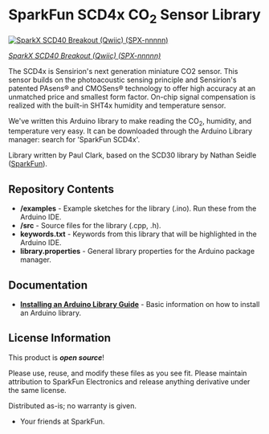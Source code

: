# SparkFun SCD4x CO<sub>2</sub> Sensor Library

[![SparkX SCD40 Breakout (Qwiic) (SPX-nnnnn)]()](https://www.sparkfun.com/products/nnnnn)

[*SparkX SCD40 Breakout (Qwiic) (SPX-nnnnn)*](https://www.sparkfun.com/products/nnnnn)

The SCD4x is Sensirion's next generation miniature CO2 sensor. This sensor builds on the photoacoustic sensing principle and Sensirion's patented PAsens® and CMOSens® technology to offer high accuracy at an unmatched price and smallest form factor. On-chip signal compensation is realized with the built-in SHT4x humidity and temperature sensor.

We've written this Arduino library to make reading the CO<sub>2</sub>, humidity, and temperature very easy. It can be downloaded through the Arduino Library manager: search for 'SparkFun SCD4x'.

Library written by Paul Clark, based on the SCD30 library by Nathan Seidle ([SparkFun](http://www.sparkfun.com)).

Repository Contents
-------------------

* **/examples** - Example sketches for the library (.ino). Run these from the Arduino IDE.
* **/src** - Source files for the library (.cpp, .h).
* **keywords.txt** - Keywords from this library that will be highlighted in the Arduino IDE.
* **library.properties** - General library properties for the Arduino package manager.

Documentation
--------------

* **[Installing an Arduino Library Guide](https://learn.sparkfun.com/tutorials/installing-an-arduino-library)** - Basic information on how to install an Arduino library.

License Information
-------------------

This product is _**open source**_!

Please use, reuse, and modify these files as you see fit. Please maintain attribution to SparkFun Electronics and release anything derivative under the same license.

Distributed as-is; no warranty is given.

- Your friends at SparkFun.
